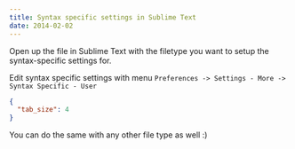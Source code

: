 ```yaml
---
title: Syntax specific settings in Sublime Text
date: 2014-02-02
---
```


Open up the file in Sublime Text with the filetype you want to setup the syntax-specific settings for.

Edit syntax specific settings with menu `Preferences -> Settings - More -> Syntax Specific - User`

```json
{
  "tab_size": 4
}
```

You can do the same with any other file type as well :)
